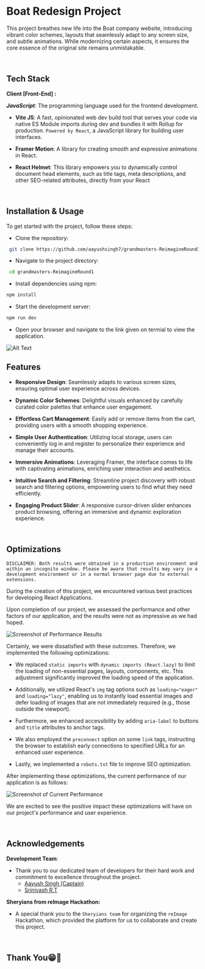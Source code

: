 # Boat Redesign Project

This project breathes new life into the Boat company website, introducing vibrant color schemes, layouts that seamlessly adapt to any screen size, and subtle animations. While modernizing certain aspects, it ensures the core essence of the original site remains unmistakable.

<br>

## Tech Stack

**Client [Front-End] :**

**_JavaScript_**: The programming language used for the frontend development.

- **Vite JS**: A fast, opinionated web dev build tool that serves your code via native ES Module imports during dev and bundles it with Rollup for production. `Powered by React`, a JavaScript library for building user interfaces.

- **Framer Motion**: A library for creating smooth and expressive animations in React.

- **React Helmet**: This library empowers you to dynamically control document head elements, such as title tags, meta descriptions, and other SEO-related attributes, directly from your React

<br>

## Installation & Usage

To get started with the project, follow these steps:

- Clone the repository:

```bash
 git clone https://github.com/aayushsingh7/grandmasters-ReimagineRound1.git
```

- Navigate to the project directory:

```bash
 cd grandmasters-ReimagineRound1
```

- Install dependencies using npm:

```bash
npm install
```

- Start the development server:

```bash
npm run dev
```

- Open your browser and navigate to the link given on termial to view the application.

![Alt Text](https://res.cloudinary.com/dvk80x6fi/image/upload/v1718524947/Screenshot_769_b0cnrm.png)
<br>

## Features

- **Responsive Design**: Seamlessly adapts to various screen sizes, ensuring optimal user experience across devices.

- **Dynamic Color Schemes**: Delightful visuals enhanced by carefully curated color palettes that enhance user engagement.

- **Effortless Cart Management**: Easily add or remove items from the cart, providing users with a smooth shopping experience.

- **Simple User Authentication**: Utilizing local storage, users can conveniently log in and register to personalize their experience and manage their accounts.

- **Immersive Animations**: Leveraging Framer, the interface comes to life with captivating animations, enriching user interaction and aesthetics.

- **Intuitive Search and Filtering**: Streamline project discovery with robust search and filtering options, empowering users to find what they need efficiently.

- **Engaging Product Slider**: A responsive cursor-driven slider enhances product browsing, offering an immersive and dynamic exploration experience.

<br>

## Optimizations

`DISCLAIMER: Both results were obtained in a production environment and within an incognito window. Please be aware that results may vary in a development environment or in a normal browser page due to external extensions.`

During the creation of this project, we encountered various best practices for developing React Applications.

Upon completion of our project, we assessed the performance and other factors of our application, and the results were not as impressive as we had hoped.

![Screenshot of Performance Results](https://res.cloudinary.com/dvk80x6fi/image/upload/v1713429245/Screenshot_588_tficn9.png)

Certainly, we were dissatisfied with these outcomes. Therefore, we implemented the following optimizations:

- We replaced `static imports` with `dynamic imports (React.lazy)` to limit the loading of non-essential pages, layouts, components, etc. This adjustment significantly improved the loading speed of the application.

- Additionally, we utilized React's `img` tag options such as `loading="eager"` and `loading="lazy"`, enabling us to instantly load essential images and defer loading of images that are not immediately required (e.g., those outside the viewport).

- Furthermore, we enhanced accessibility by adding `aria-label` to buttons and `title` attributes to anchor tags.

- We also employed the `preconnect` option on some `link` tags, instructing the browser to establish early connections to specified URLs for an enhanced user experience.

- Lastly, we implemented a `robots.txt` file to improve SEO optimization.

After implementing these optimizations, the current performance of our application is as follows:

![Screenshot of Current Performance](https://res.cloudinary.com/dvk80x6fi/image/upload/v1718524591/Screenshot_768_qktg8u.png)

We are excited to see the positive impact these optimizations will have on our project's performance and user experience.

<br>

## Acknowledgements

**Development Team**:

- Thank you to our dedicated team of developers for their hard work and commitment to excellence throughout the project.
  - [Aayush Singh (Captain)](https://github.com/aayushsingh7)
  - [Srinivash R.T](https://github.com/CByadd)

**Sheryians from reImage Hackathon:**

- A special thank you to the `Sheryians team` for organizing the `reImage` Hackathon, which provided the platform for us to collaborate and create this project.

<br>

## Thank You😁💖
